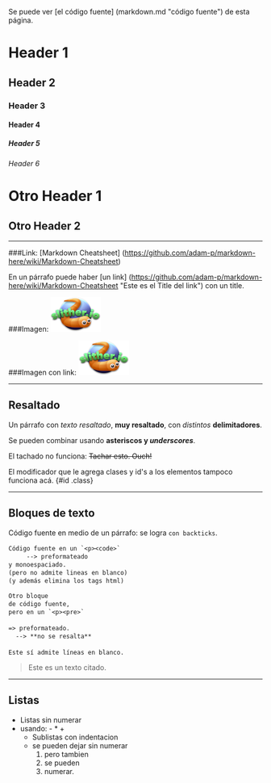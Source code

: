 Se puede ver [el código fuente] (markdown.md "código fuente") de esta página.



# Header 1
## Header 2
### Header 3
#### Header 4
##### Header 5
###### Header 6

Otro Header 1
=============

Otro Header 2
-------------

---

###Link:
[Markdown Cheatsheet] (https://github.com/adam-p/markdown-here/wiki/Markdown-Cheatsheet)

En un párrafo puede haber [un link] (https://github.com/adam-p/markdown-here/wiki/Markdown-Cheatsheet "Este es el Title del link") con un title.

###Imagen:
![Slither](images/slither.png)

###Imagen con link:
[![Slither](images/slither.png)](http://slither.io/)


---

## Resaltado

Un párrafo con *texto resaltado*, **muy resaltado**, con _distintos_ __delimitadores__.

Se pueden combinar usando **asteriscos y _underscores_**.

El tachado no funciona: ~~Tachar esto.  Ouch!~~

El modificador que le agrega clases y id's a los elementos tampoco funciona acá.
{#id .class}

***

## Bloques de texto

Código fuente en medio de un párrafo: se logra `con backticks`.


```
Código fuente en un `<p><code>`
     --> preformateado
y monoespaciado.
(pero no admite lineas en blanco)
(y además elimina los tags html)
```

    Otro bloque
    de código fuente,
    pero en un `<p><pre>`

    => preformateado.
      --> **no se resalta**

    Este sí admite líneas en blanco.


> Este es un texto
> citado.

___

## Listas

* Listas sin numerar
* usando: -  *  +
  - Sublistas con indentacion
  - se pueden dejar sin numerar
    1. pero tambien
    1. se pueden
    1. numerar.



